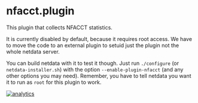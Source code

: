 # nfacct.plugin

This plugin that collects NFACCT statistics.

It is currently disabled by default, because it requires root access.
We have to move the code to an external plugin to setuid just the plugin not the whole netdata server.

You can build netdata with it to test it though.
Just run `./configure` (or `netdata-installer.sh`) with the option `--enable-plugin-nfacct` (and any other options you may need).
Remember, you have to tell netdata you want it to run as `root` for this plugin to work.

[![analytics](https://www.google-analytics.com/collect?v=1&aip=1&t=pageview&_s=1&ds=github&dr=https%3A%2F%2Fgithub.com%2Fnetdata%2Fnetdata&dl=https%3A%2F%2Fmy-netdata.io%2Fgithub%2Fcollectors%2Fnfacct.plugin%2FREADME&_u=MAC~&cid=5792dfd7-8dc4-476b-af31-da2fdb9f93d2&tid=UA-64295674-3)]()
